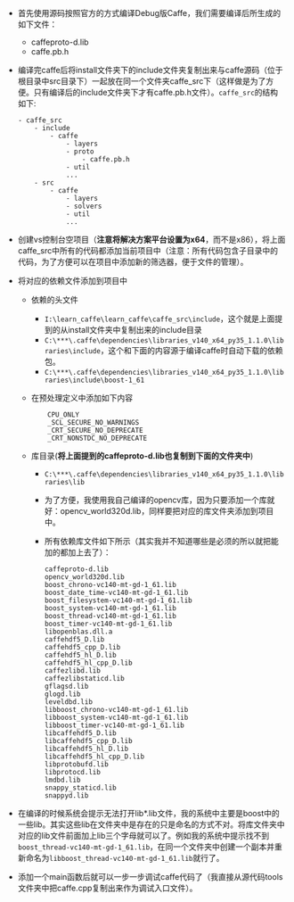 *	首先使用源码按照官方的方式编译Debug版Caffe，我们需要编译后所生成的如下文件：
	*	caffeproto-d.lib
	*	caffe.pb.h
*	编译完caffe后将install文件夹下的include文件夹复制出来与caffe源码（位于根目录中src目录下）一起放在同一个文件夹caffe_src下（这样做是为了方便。只有编译后的include文件夹下才有caffe.pb.h文件）。`caffe_src`的结构如下:
	
		- caffe_src 
			- include
				- caffe
					- layers
					- proto
						- caffe.pb.h
					- util
					...
			- src
				- caffe
					- layers
					- solvers
					- util
					...
*	创建vs控制台空项目（**注意将解决方案平台设置为x64**，而不是x86），将上面caffe_src中所有的代码都添加当前项目中（注意：所有代码包含子目录中的代码，为了方便可以在项目中添加新的筛选器，便于文件的管理）。
*	将对应的依赖文件添加到项目中
	*	依赖的头文件
		*	`I:\learn_caffe\learn_caffe\caffe_src\include`，这个就是上面提到的从install文件夹中复制出来的include目录
		*	`C:\***\.caffe\dependencies\libraries_v140_x64_py35_1.1.0\libraries\include`，这个和下面的内容源于编译caffe时自动下载的依赖包。
		*	`C:\***\.caffe\dependencies\libraries_v140_x64_py35_1.1.0\libraries\include\boost-1_61`
	*	在预处理定义中添加如下内容
			
				CPU_ONLY
				_SCL_SECURE_NO_WARNINGS
				_CRT_SECURE_NO_DEPRECATE
				_CRT_NONSTDC_NO_DEPRECATE
	*	库目录(**将上面提到的caffeproto-d.lib也复制到下面的文件夹中**)
		*	`C:\***\.caffe\dependencies\libraries_v140_x64_py35_1.1.0\libraries\lib`
		*	为了方便，我使用我自己编译的opencv库，因为只要添加一个库就好：opencv_world320d.lib，同样要把对应的库文件夹添加到项目中。
		*	所有依赖库文件如下所示（其实我并不知道哪些是必须的所以就把能加的都加上去了）：
				
				caffeproto-d.lib
				opencv_world320d.lib
				boost_chrono-vc140-mt-gd-1_61.lib
				boost_date_time-vc140-mt-gd-1_61.lib
				boost_filesystem-vc140-mt-gd-1_61.lib
				boost_system-vc140-mt-gd-1_61.lib
				boost_thread-vc140-mt-gd-1_61.lib
				boost_timer-vc140-mt-gd-1_61.lib
				libopenblas.dll.a
				caffehdf5_D.lib
				caffehdf5_cpp_D.lib
				caffehdf5_hl_D.lib
				caffehdf5_hl_cpp_D.lib
				caffezlibd.lib
				caffezlibstaticd.lib
				gflagsd.lib
				glogd.lib
				leveldbd.lib
				libboost_chrono-vc140-mt-gd-1_61.lib
				libboost_system-vc140-mt-gd-1_61.lib
				libboost_timer-vc140-mt-gd-1_61.lib
				libcaffehdf5_D.lib
				libcaffehdf5_cpp_D.lib
				libcaffehdf5_hl_D.lib
				libcaffehdf5_hl_cpp_D.lib
				libprotobufd.lib
				libprotocd.lib
				lmdbd.lib
				snappy_staticd.lib
				snappyd.lib

*	在编译的时候系统会提示无法打开lib*.lib文件，我的系统中主要是boost中的一些lib。其实这些lib在文件夹中是存在的只是命名的方式不对。将库文件夹中对应的lib文件前面加上lib三个字母就可以了。例如我的系统中提示找不到`boost_thread-vc140-mt-gd-1_61.lib`，在同一个文件夹中创建一个副本并重新命名为`libboost_thread-vc140-mt-gd-1_61.lib`就行了。
*	添加一个main函数后就可以一步一步调试caffe代码了（我直接从源代码tools文件夹中把caffe.cpp复制出来作为调试入口文件）。